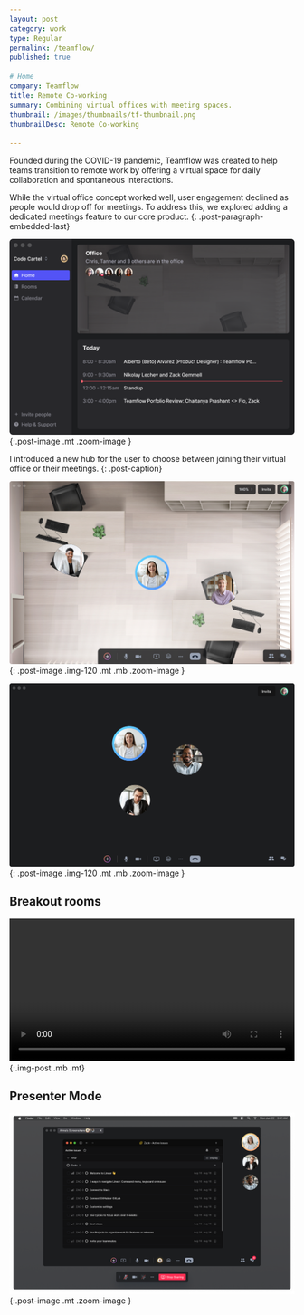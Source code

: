 ```yaml
---
layout: post
category: work
type: Regular
permalink: /teamflow/
published: true

# Home
company: Teamflow
title: Remote Co-working
summary: Combining virtual offices with meeting spaces.
thumbnail: /images/thumbnails/tf-thumbnail.png
thumbnailDesc: Remote Co-working

---
```


<!-- Teamflow was founded during the COVID-19 pandemic as a tool to help teams who had previously been in the office deal with the new reality of remote work. Teamflow offered a virtual space where people could co-work and hangout through out the day and bring back some of the collaboration and spontaneus connections that being in an office allowed for. 

The virtual office product was great but people were dropping off when they would join meetings. There is a network effect to the virtual office where simultaneously you need to be online and have your coworkers online in order to get value from the product. We decided to explore the idea of what a meetings product might look like as part of the core office product. -->

Founded during the COVID-19 pandemic, Teamflow was created to help teams transition to remote work by offering a virtual space for daily collaboration and spontaneous interactions.

While the virtual office concept worked well, user engagement declined as people would drop off for meetings. To address this, we explored adding a dedicated meetings feature to our core product.
{: .post-paragraph-embedded-last}

<!-- Overview
 - Problem
 - Solution 1 - Virtual office + Meetings
 - Make a better meeting experience
 - Virtual canvas for apps/screensharing
 - Presenter mode
 - All features designed for spatial/meetings
 - Meeting recording
 -->

![An example of the virtual office](../assets/img/teamflow/home.png){:.post-image .mt .zoom-image }

I introduced a new hub for the user to choose between joining their virtual office or their meetings.
{: .post-caption}



![An example of the virtual office](../assets/img/teamflow/virtual-office.png){: .post-image .img-120 .mt .mb .zoom-image }

![An example of a meeting](../assets/img/teamflow/meeting.png){: .post-image .img-120 .mt .mb .zoom-image }

<!-- In order to compete on old ground we decided that we needed to do everything better. -->

## Breakout rooms

<video autoplay loop width="100%">
  <source src="../assets/img/teamflow/breakout-rooms.mp4" type="video/mp4">
  <source src="../assets/img/teamflow/breakout-rooms.webm" type="video/webm">
  <p>Your browser doesn't support HTML5 video. Here is
     a <a href="../assets/img/teamflow/breakout-rooms.mp4">link to the video</a> instead.</p>
</video>{:.img-post .mb .mt}

## Presenter Mode

![An example of the virtual office](../assets/img/teamflow/presenter-mode.png){:.post-image .mt .zoom-image }